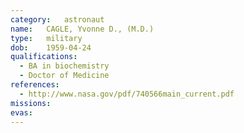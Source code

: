 ```yaml
---
category:	astronaut
name:	CAGLE, Yvonne D., (M.D.) 
type:	military
dob:	1959-04-24
qualifications:
  - BA in biochemistry
  - Doctor of Medicine
references:
  - http://www.nasa.gov/pdf/740566main_current.pdf
missions:
evas:
---
```

